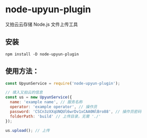 # node-upyun-plugin

又拍云云存储 Node.js 文件上传工具

## 安装

```terminal
npm install -D node-upyun-plugin
```

## 使用方法：

```js
const UpyunService = require('node-upyun-plugin');

// 填入又拍云的信息
const us = new UpyunService({
  name: 'example name', // 服务名称
  operator: 'example operator', // 操作员
  password: 'CSCn3zXXqUNQUl6wrDv1xCAA0NlBro88', // 操作员密码
  folderPath: 'build' // 上传目录，无需 './'
});

us.upload(); // 上传
```
